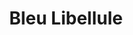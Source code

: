 ---
title: "Bleu Libellule"
url: /montigny-les-cormeilles/bleu-libellule/
shop: fournitures pour coiffeurs
---